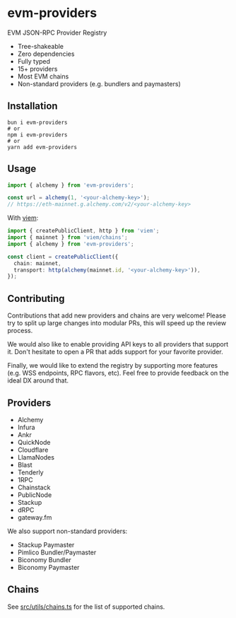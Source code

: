 # evm-providers

EVM JSON-RPC Provider Registry

- Tree-shakeable
- Zero dependencies
- Fully typed
- 15+ providers
- Most EVM chains
- Non-standard providers (e.g. bundlers and paymasters)

## Installation

```
bun i evm-providers
# or
npm i evm-providers
# or
yarn add evm-providers
```

## Usage

```ts
import { alchemy } from 'evm-providers';

const url = alchemy(1, '<your-alchemy-key>');
// https://eth-mainnet.g.alchemy.com/v2/<your-alchemy-key>
```

With [viem](https://github.com/wagmi-dev/viem):

```ts
import { createPublicClient, http } from 'viem';
import { mainnet } from 'viem/chains';
import { alchemy } from 'evm-providers';

const client = createPublicClient({
  chain: mainnet,
  transport: http(alchemy(mainnet.id, '<your-alchemy-key>')),
});
```

## Contributing

Contributions that add new providers and chains are very welcome! Please try to split up large changes into modular PRs, this will speed up the review process.

We would also like to enable providing API keys to all providers that support it. Don't hesitate to open a PR that adds support for your favorite provider.

Finally, we would like to extend the registry by supporting more features (e.g. WSS endpoints, RPC flavors, etc). Feel free to provide feedback on the ideal DX around that.

## Providers

- Alchemy
- Infura
- Ankr
- QuickNode
- Cloudflare
- LlamaNodes
- Blast
- Tenderly
- 1RPC
- Chainstack
- PublicNode
- Stackup
- dRPC
- gateway.fm

We also support non-standard providers:

- Stackup Paymaster
- Pimlico Bundler/Paymaster
- Biconomy Bundler
- Biconomy Paymaster

## Chains

See [src/utils/chains.ts](src/utils/chains.ts) for the list of supported chains.
